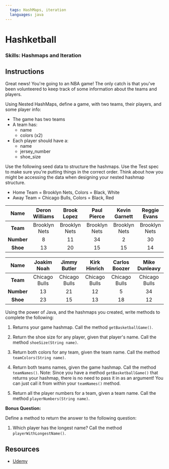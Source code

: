 ```yaml
---
  tags: HashMaps, iteration
  languages: java
---
```


# Hashketball

### Skills: Hashmaps and Iteration

## Instructions

Great news! You're going to an NBA game! The only catch is that you've been volunteered to keep track of some information about the teams and players.  

Using Nested HashMaps, define a game, with two teams, their players, and some player info:

* The game has two teams
* A team has:
  * name
  * colors (x2)
* Each player should have a:
  * name
  * jersey_number
  * shoe_size

Use the following seed data to structure the hashmaps.  Use the Test spec to make sure you're putting things in the correct order. Think about how you might be accessing the data when designing your nested hashmap structure.

* Home Team = Brooklyn Nets, Colors = Black, White
* Away Team = Chicago Bulls, Colors = Black, Red

| **Name**           | Deron Williams| Brook Lopez  | Paul Pierce  | Kevin Garnett | Reggie Evans  |
|:------------------:|:-------------:|:------------:|:------------:|:-------------:|:-------------:|
| **Team**           | Brooklyn Nets | Brooklyn Nets| Brooklyn Nets| Brooklyn Nets | Brooklyn Nets |
| **Number**         | 8             | 11           | 34           | 2             | 30            |
| **Shoe**           | 13            | 20           | 15           | 15            | 14            |



| **Name**           | Joakim Noah   | Jimmy Butler | Kirk Hinrich | Carlos Boozer | Mike Dunleavy |
|:------------------:|:-------------:|:------------:|:------------:|:-------------:|:-------------:|
| **Team**           | Chicago Bulls | Chicago Bulls| Chicago Bulls| Chicago Bulls | Chicago Bulls |
| **Number**         | 13            | 21           | 12           | 5             | 34            |
| **Shoe**           | 23            | 15           | 13           | 18            | 12            |


Using the power of Java, and the hashmaps you created, write methods to complete the following:

1. Returns your game hashmap. Call the method `getBasketballGame()`.

2. Return the shoe size for any player, given that player's name. Call the method `shoeSize(String name)`.

3. Return both colors for any team, given the team name. Call the method `teamColors(String name)`.

4. Return both teams names, given the game hashmap. Call the method `teamNames()`. Note: Since you have a method `getBasketballGame()` that
returns your hashmap, there is no need to pass it in as an argument! You can just call it from within your `teamNames()` method.

6. Return all the player numbers for a team, given a team name. Call the method `playerNumbers(String name)`.


**Bonus Question:**

Define a method to return the answer to the following question:

1. Which player has the longest name? Call the method `playerWithLongestName()`.

## Resources
* [Udemy](https://www.udemy.com/java-tutorial/#/lecture/161682)